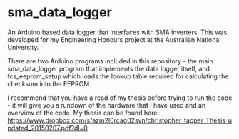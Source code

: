 # sma_data_logger
An Arduino based data logger that interfaces with SMA inverters. This was developed for my Engineering Honours project at the Australian National University.

There are two Arduino programs included in this repository - the main sma_data_logger program that implements the data logger itself, and fcs_eeprom_setup which loads the lookup table required for calculating the checksum into the EEPROM.

I recommend that you have a read of my thesis before trying to run the code - it will give you a rundown of the hardware that I have used and an overview of the code. My thesis can be found here: https://www.dropbox.com/s/azm2l0rcag02svn/christopher_tapper_Thesis_updated_20150207.pdf?dl=0
